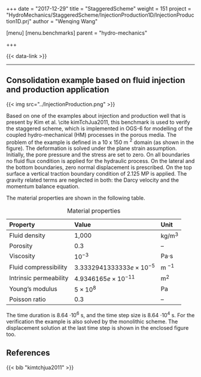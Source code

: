 +++
date = "2017-12-29"
title = "StaggeredScheme"
weight = 151
project = "HydroMechanics/StaggeredScheme/InjectionProduction1D/InjectionProduction1D.prj"
author = "Wenqing Wang"

[menu]
  [menu.benchmarks]
    parent = "hydro-mechanics"

+++

{{< data-link >}}

---

## Consolidation example based on fluid injection and production application

{{< img src="../InjectionProduction.png" >}}

Based on one of  the examples about injection and
production well that is present by Kim et al. \cite kimTchJua2011, this benchmark
 is used to verify the staggered scheme, which
  is implemented in OGS-6 for modelling of the coupled hydro-mechanical (HM)
 processes in the porous media. The problem of the example is defined
 in a 10 x 150 m  <span class="math inline"><em></em><sup>2</sup></span>
domain (as shown in the figure). The deformation is solved under the plane strain
 assumption. Initially, the pore pressure and the
 stress are set to zero. On all boundaries no fluid flux condition is
 applied for the hydraulic process. On the lateral
and the bottom boundaries, zero normal displacement is prescribed. On
the top surface a vertical traction boundary condition of 2.125 MP is
applied. The gravity related terms are neglected in both: the Darcy velocity
 and the momentum balance equation.

The material properties are shown in the following table.
<table>
<caption>Material properties</caption>
<thead>
<tr class="header">
<th align="left">Property</th>
<th align="left">Value</th>
<th align="left">Unit</th>
</tr>
</thead>
<tbody>
<tr class="odd">
<td align="left">Fluid density</td>
<td align="left">1,000</td>
<td align="left">kg/m<span class="math inline"><em></em><sup>3</sup></span></td>
</tr>
<tr class="even">
<td align="left">Porosity</td>
<td align="left">0.3</td>
<td align="left">–</td>
</tr>
<tr class="odd">
<td align="left">Viscosity</td>
<td align="left"><span class="math inline">10<sup>−3</sup></span></td>
<td align="left">Pa<span class="math inline">⋅</span>s</td>
</tr>
<tr class="even">
<td align="left">Fluid compressibility</td>
<td align="left"><span class="math inline">3.3332941333333<em>e</em> × 10<sup>−5</sup></span></td>
<td align="left">m <span class="math inline"><em></em><sup>−1</sup></span></td>
</tr>
<tr class="odd">
<td align="left">Intrinsic permeability</td>
<td align="left"><span class="math inline">4.9346165<em>e</em> × 10<sup>−11</sup></span></td>
<td align="left">m<span class="math inline"><em></em><sup>2</sup></span></td>
</tr>
<tr class="even">
<td align="left">Young’s modulus</td>
<td align="left"><span class="math inline">5 × 10<sup>8</sup></span></td>
<td align="left">Pa</td>
</tr>
<tr class="odd">
<td align="left">Poisson ratio</td>
<td align="left">0.3</td>
<td align="left">–</td>
</tr>
</tbody>
</table>

The time duration is 8.64 <span class="math inline">⋅10<sup>6</sup></span> s,
and the time step size is 8.64 <span class="math inline">⋅10<sup>4</sup></span> s.
 For the verification the example is also solved by the monolithic
scheme. The displacement solution at the last
time step is shown in the enclosed figure too.

## References

{{< bib "kimtchjua2011" >}}
